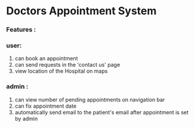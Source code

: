 # Doctors Appointment System

### Features :

### user: 
1. can book an appointment 
2. can send requests in the 'contact us' page
3. view location of the Hospital on maps

### admin :
1. can view number of pending appointments on navigation bar
2. can fix appointment date
3. automatically send email to the patient's email after appointment is set by admin
